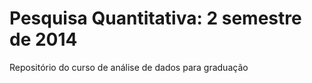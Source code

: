 # Pesquisa Quantitativa: 2 semestre de 2014


Repositório do curso de análise de dados para graduação
